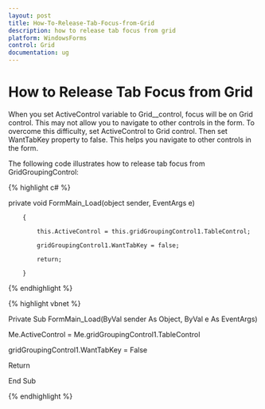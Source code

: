 ```yaml
---
layout: post
title: How-To-Release-Tab-Focus-from-Grid
description: how to release tab focus from grid
platform: WindowsForms
control: Grid
documentation: ug
---
```


# How to Release Tab Focus from Grid

When you set ActiveControl variable to Grid__control, focus will be on Grid control. This may not allow you to navigate to other controls in the form. To overcome this difficulty, set ActiveControl to Grid control. Then set WantTabKey property to false. This helps you navigate to other controls in the form.

The following code illustrates how to release tab focus from GridGroupingControl: 

{% highlight c# %}

private void FormMain_Load(object sender, EventArgs e)

        {

            this.ActiveControl = this.gridGroupingControl1.TableControl;

            gridGroupingControl1.WantTabKey = false;

            return;

        }


{% endhighlight %}

{% highlight vbnet %}

Private Sub FormMain_Load(ByVal sender As Object, ByVal e As EventArgs)

Me.ActiveControl = Me.gridGroupingControl1.TableControl

gridGroupingControl1.WantTabKey = False

Return

 End Sub


{% endhighlight %}
